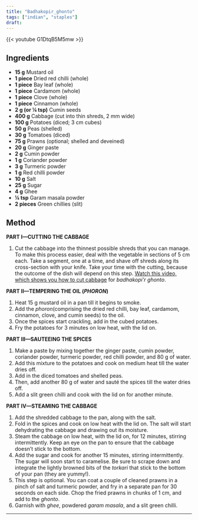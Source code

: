 ```yaml
---
title: "Badhakopir_ghonto"
tags: ["indian", "staples"]
draft: 
---
```


{{< youtube G1DtqB5M5mw >}}

## Ingredients

-   **15 g** Mustard oil
-   **1 piece** Dried red chilli (whole)
-   **1 piece** Bay leaf (whole)
-   **1 piece** Cardamom (whole)
-   **1 piece** Clove (whole)
-   **1 piece** Cinnamon (whole)
-   **2 g (or ¼ tsp)** Cumin seeds
-   **400 g** Cabbage (cut into thin shreds, 2 mm wide)
-   **100 g** Potatoes (diced; 3 cm cubes)
-   **50 g** Peas (shelled)
-   **30 g** Tomatoes (diced)
-   **75 g** Prawns (optional; shelled and deveined)
-   **20 g** Ginger paste
-   **2 g** Cumin powder
-   **1 g** Coriander powder
-   **3 g** Turmeric powder
-   **1 g** Red chilli powder
-   **10 g** Salt
-   **25 g** Sugar
-   **4 g** Ghee
-   **¼ tsp** Garam masala powder
-   **2 pieces** Green chillies (slit)

## Method

**PART I—CUTTING THE CABBAGE**

1.  Cut the cabbage into the thinnest possible shreds that you can manage. To make this process easier, deal with the vegetable in sections of 5 cm each. Take a segment, one at a time, and shave off shreds along its cross-section with your knife. Take your time with the cutting, because the outcome of the dish will depend on this step. [Watch this video, which shows you how to cut cabbage](https://www.youtube.com/watch?v=wn3EUuW5S7s) for _badhakopi'r ghonto_.

**PART II—TEMPERING THE OIL (_PHORON_)**

1.  Heat 15 g mustard oil in a pan till it begins to smoke.
2.  Add the _phoron_(comprising the dried red chilli, bay leaf, cardamom, cinnamon, clove, and cumin seeds) to the oil.
3.  Once the spices start crackling, add in the cubed potatoes.
4.  Fry the potatoes for 3 minutes on low heat, with the lid on.

**PART III—SAUTEEING THE SPICES**

1.  Make a paste by mixing together the ginger paste, cumin powder, coriander powder, turmeric powder, red chilli powder, and 80 g of water.
2.  Add this mixture to the potatoes and cook on medium heat till the water dries off.
3.  Add in the diced tomatoes and shelled peas.
4.  Then, add another 80 g of water and sauté the spices till the water dries off.
5.  Add a slit green chilli and cook with the lid on for another minute.

**PART IV—STEAMING THE CABBAGE**

1.  Add the shredded cabbage to the pan, along with the salt.
2.  Fold in the spices and cook on low heat with the lid on. The salt will start dehydrating the cabbage and drawing out its moisture.
3.  Steam the cabbage on low heat, with the lid on, for 12 minutes, stirring intermittently. Keep an eye on the pan to ensure that the cabbage doesn’t stick to the bottom.
4.  Add the sugar and cook for another 15 minutes, stirring intermittently. The sugar will soon start to caramelise. Be sure to scrape down and integrate the lightly browned bits of the _torkari_ that stick to the bottom of your pan (they are yummy!).
5.  This step is optional. You can coat a couple of cleaned prawns in a pinch of salt and turmeric powder, and fry in a separate pan for 30 seconds on each side. Chop the fried prawns in chunks of 1 cm, and add to the _ghonto_.
6.  Garnish with _ghee_, powdered _garam masala_, and a slit green chilli.

---
